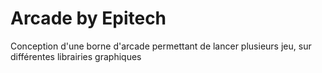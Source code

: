# Arcade by Epitech
Conception d'une borne d'arcade permettant de lancer plusieurs jeu, sur différentes librairies graphiques


